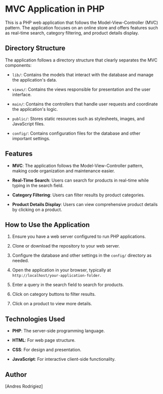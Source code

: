 # MVC Application in PHP

This is a PHP web application that follows the Model-View-Controller (MVC) pattern. The application focuses on an online store and offers features such as real-time search, category filtering, and product details display.

## Directory Structure

The application follows a directory structure that clearly separates the MVC components:

- `lib/`: Contains the models that interact with the database and manage the application's data.

- `views/`: Contains the views responsible for presentation and the user interface.

- `main/`: Contains the controllers that handle user requests and coordinate the application's logic.

- `public/`: Stores static resources such as stylesheets, images, and JavaScript files.

- `config/`: Contains configuration files for the database and other important settings.

## Features

- **MVC**: The application follows the Model-View-Controller pattern, making code organization and maintenance easier.

- **Real-Time Search**: Users can search for products in real-time while typing in the search field.

- **Category Filtering**: Users can filter results by product categories.

- **Product Details Display**: Users can view comprehensive product details by clicking on a product.

## How to Use the Application

1. Ensure you have a web server configured to run PHP applications.

2. Clone or download the repository to your web server.

3. Configure the database and other settings in the `config/` directory as needed.

4. Open the application in your browser, typically at `http://localhost/your-application-folder`.

5. Enter a query in the search field to search for products.

6. Click on category buttons to filter results.

7. Click on a product to view more details.

## Technologies Used

- **PHP**: The server-side programming language.

- **HTML**: For web page structure.

- **CSS**: For design and presentation.

- **JavaScript**: For interactive client-side functionality.

## Author

[Andres Rodrigiez]


